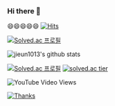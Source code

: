 ### Hi there 👋
😄😄😄😄😄
<a>
[![Hits](https://hits.seeyoufarm.com/api/count/incr/badge.svg?url=https%3A%2F%2Fgithub.com%2Fjieun1013&count_bg=%23FFBFF3&title_bg=%23FF9898&icon=angellist.svg&icon_color=%23E7E7E7&title=VISIT&edge_flat=false)](https://hits.seeyoufarm.com)

[![Solved.ac
프로필](http://mazassumnida.wtf/api/mini/generate_badge?boj=leeju1013)](https://solved.ac/leeju1013)

![jieun1013's github stats](https://github-readme-stats.vercel.app/api?username=jieun1013&show_icons=true)


[![Solved.ac
프로필](http://mazassumnida.wtf/api/v2/generate_badge?boj=leeju1013)](https://solved.ac/leeju1013)
[![solved.ac tier](http://mazassumnida.wtf/api/generate_badge?boj=leeju1013)](https://solved.ac/leeju1013)


![YouTube Video Views](https://img.shields.io/youtube/views/694EdvNyby4?style=social)


  <a href="https://saythanks.io/to/Solido" target="_blank">
    <img alt="Thanks" src="https://img.shields.io/badge/Say%20Thanks-!-1EAEDB.svg" />

<!--
**jieun1013/jieun1013** is a ✨ _special_ ✨ repository because its `README.md` (this file) appears on your GitHub profile.

Here are some ideas to get you started:

- 🔭 I’m currently working on ...
- 🌱 I’m currently learning ...
- 👯 I’m looking to collaborate on ...
- 🤔 I’m looking for help with ...
- 💬 Ask me about ...
- 📫 How to reach me: ...
- 😄 Pronouns: ...
- ⚡ Fun fact: ...
-->
